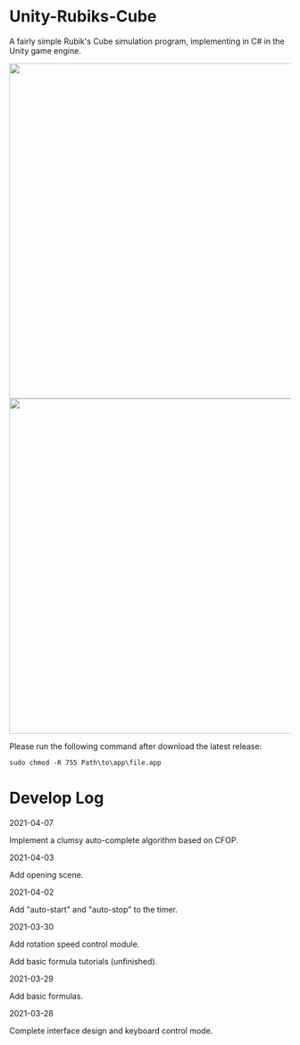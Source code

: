 # Unity-Rubiks-Cube
A fairly simple Rubik's Cube simulation program, implementing in C# in the Unity game engine.

<img src="pics/screen_0.PNG" width="600">

<img src="pics/Project-1.gif" width="600">

Please run the following command after download the latest release:

``
  sudo chmod -R 755 Path\to\app\file.app
``

# Develop Log

2021-04-07

Implement a clumsy auto-complete algorithm based on CFOP.

2021-04-03

Add opening scene.

2021-04-02

Add "auto-start" and "auto-stop" to the timer.

2021-03-30

Add rotation speed control module.

Add basic formula tutorials (unfinished).

2021-03-29

Add basic formulas.

2021-03-28

Complete interface design and keyboard control mode.
